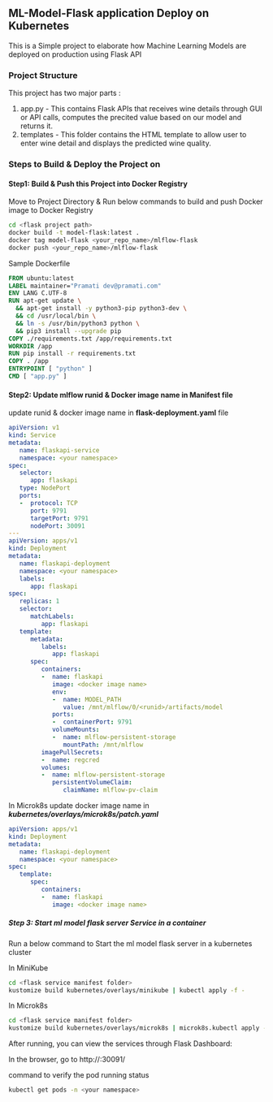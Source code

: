 ## ML-Model-Flask application Deploy on Kubernetes
This is a Simple project to elaborate how Machine Learning Models are deployed on production using Flask API

### Project Structure
This project has two major parts :
1. app.py - This contains Flask APIs that receives wine  details through GUI or API calls, computes the precited value based on our model and returns it.
2. templates - This folder contains the HTML template to allow user to enter wine detail and displays the predicted wine quality.

### Steps to Build & Deploy the Project on 
#### Step1: Build & Push this Project into Docker Registry
Move to Project Directory & Run below commands to build and push Docker image to Docker Registry
```bash
cd <flask project path>
docker build -t model-flask:latest .
docker tag model-flask <your_repo_name>/mlflow-flask
docker push <your_repo_name>/mlflow-flask
```
Sample Dockerfile
```Dockerfile
FROM ubuntu:latest
LABEL maintainer="Pramati dev@pramati.com"
ENV LANG C.UTF-8
RUN apt-get update \
  && apt-get install -y python3-pip python3-dev \
  && cd /usr/local/bin \
  && ln -s /usr/bin/python3 python \
  && pip3 install --upgrade pip
COPY ./requirements.txt /app/requirements.txt
WORKDIR /app
RUN pip install -r requirements.txt
COPY . /app
ENTRYPOINT [ "python" ]
CMD [ "app.py" ]
```

#### Step2: Update mlflow runid & Docker image name in Manifest file
update runid & docker image name in **flask-deployment.yaml** file
```yaml
apiVersion: v1
kind: Service
metadata:
   name: flaskapi-service
   namespace: <your namespace>
spec:
   selector:
      app: flaskapi
   type: NodePort
   ports:
   -  protocol: TCP
      port: 9791
      targetPort: 9791
      nodePort: 30091
---
apiVersion: apps/v1
kind: Deployment
metadata:
   name: flaskapi-deployment
   namespace: <your namespace>
   labels:
      app: flaskapi
spec:
   replicas: 1
   selector:
      matchLabels:
         app: flaskapi
   template:
      metadata:
         labels:
            app: flaskapi
      spec:
         containers:
         -  name: flaskapi
            image: <docker image name>
            env:
            -  name: MODEL_PATH
               value: /mnt/mlflow/0/<runid>/artifacts/model
            ports:
            -  containerPort: 9791
            volumeMounts:
            -  name: mlflow-persistent-storage
               mountPath: /mnt/mlflow
         imagePullSecrets:
         -  name: regcred
         volumes:
         -  name: mlflow-persistent-storage
            persistentVolumeClaim:
               claimName: mlflow-pv-claim
```
In Microk8s update docker image name in ***kubernetes/overlays/microk8s/patch.yaml***
```yaml
apiVersion: apps/v1
kind: Deployment
metadata:
   name: flaskapi-deployment
   namespace: <your namespace>
spec:
   template:
      spec:
         containers:
         -  name: flaskapi
            image: <docker image name>
```
#####  Step 3:  Start ml model flask server Service in a container
Run a below command to Start the ml model flask server in a kubernetes cluster

In MiniKube
```bash
cd <flask service manifest folder>
kustomize build kubernetes/overlays/minikube | kubectl apply -f -
```

In Microk8s
```bash
cd <flask service manifest folder>
kustomize build kubernetes/overlays/microk8s | microk8s.kubectl apply -f -
```
After running, you can view the services through Flask Dashboard:

In the browser, go to http://<ip>:30091/

command to verify the pod running status
```bash
kubectl get pods -n <your namespace>
```
